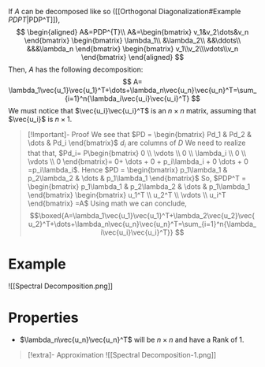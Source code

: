 If $A$ can be decomposed like so ([[Orthogonal Diagonalization#Example $PDP T$|PDP^T]]),
$$
\begin{aligned}
A&=PDP^{T}\\
A&=\begin{bmatrix} v_1&v_2\dots&v_n \end{bmatrix} \begin{bmatrix} \lambda_1\\ &\lambda_2\\ &&\ddots\\ &&&\lambda_n \end{bmatrix} \begin{bmatrix} v_1\\v_2\\\vdots\\v_n \end{bmatrix}
\end{aligned}
$$
Then, $A$ has the following decomposition:
$$
A= 
\lambda_1\vec{u_1}\vec{u_1}^T+\dots+\lambda_n\vec{u_n}\vec{u_n}^T=\sum_{i=1}^n{\lambda_i\vec{u_i}\vec{u_i}^T}
$$
We must notice that $\vec{u_i}\vec{u_i}^T$ is an $n \times n$ matrix, assuming that $\vec{u_i}$ is $n \times 1$.
> [!Important]- Proof
> We see that $PD = \begin{bmatrix} Pd_1 & Pd_2 & \dots & Pd_i \end{bmatrix}$
> $d_i$ are columns of $D$
> We need to realize that that, $Pd_i= P\begin{bmatrix} 0 \\ \vdots \\ 0 \\ \lambda_i \\ 0 \\ \vdots \\ 0 \end{bmatrix}= 0+ \dots + 0 + p_i\lambda_i + 0 \dots + 0 =p_i\lambda_i$. 
> Hence $PD = \begin{bmatrix} p_1\lambda_1 & p_2\lambda_2 & \dots &  p_1\lambda_1 \end{bmatrix}$
> So, $PDP^T = \begin{bmatrix} p_1\lambda_1 & p_2\lambda_2 & \dots & p_1\lambda_1 \end{bmatrix} \begin{bmatrix} u_1^T \\ u_2^T \\ \vdots \\ u_i^T \end{bmatrix} =A$
> Using math we can conclude, 
> $$\boxed{A=\lambda_1\vec{u_1}\vec{u_1}^T+\lambda_2\vec{u_2}\vec{u_2}^T+\dots+\lambda_n\vec{u_n}\vec{u_n}^T=\sum_{i=1}^n{\lambda_i\vec{u_i}\vec{u_i}^T}} $$

# Example
![[Spectral Decomposition.png]]

# Properties
- $\lambda_n\vec{u_n}\vec{u_n}^T$ will be $n \times n$ and have a Rank of 1.
>[!extra]- Approximation
>![[Spectral Decomposition-1.png]]

